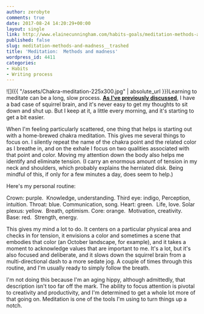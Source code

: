 ```yaml
---
author: zerobyte
comments: true
date: 2017-08-24 14:20:29+00:00
layout: single
link: http://www.elainecunningham.com/habits-goals/meditation-methods-and-madness__trashed/
published: false
slug: meditation-methods-and-madness__trashed
title: 'Meditation:  Methods and madness'
wordpress_id: 4411
categories:
- Habits
- Writing process
---
```


![]({{ "/assets/Chakra-meditation-225x300.jpg" | absolute_url }})Learning to meditate can be a long, slow process. **[As I've previously discussed](http://www.elainecunningham.com/habits-goals/adventures-in-meditation/)**, I have a bad case of squirrel brain, and it's never easy to get my thoughts to sit down and shut up. But I keep at it, a little every morning, and it's starting to get a bit easier.

When I'm feeling particularly scattered, one thing that helps is starting out with a home-brewed chakra meditation. This gives me several things to focus on. I silently repeat the name of the chakra point and the related color as I breathe in, and on the exhale I focus on two qualities associated with that point and color. Moving my attention down the body also helps me identify and eliminate tension. (I carry an enormous amount of tension in my neck and shoulders, which probably explains the herniated disk. Being mindful of this, if only for a few minutes a day, does seem to help.)

Here's my personal routine:

Crown: purple.  Knowledge, understanding.
Third eye: indigo, Perception, intuition.
Throat: blue. Communication, song.
Heart: green.  Life, love.
Solar plexus: yellow.  Breath, optimism.
Core: orange.  Motivation, creativity.
Base: red.  Strength, energy.

This gives my mind a lot to do. It centers on a particular physical area and checks in for tension, it envisions a color and sometimes a scene that embodies that color (an October landscape, for example), and it takes a moment to acknowledge values that are important to me. It's a lot, but it's also focused and deliberate, and it slows down the squirrel brain from a multi-directional dash to a more sedate jog. A couple of times through this routine, and I'm usually ready to simply follow the breath.

I'm not doing this because I'm an aging hippy, although admittedly, that description isn't too far off the mark. The ability to focus attention is pivotal to creativity and productivity, and I'm determined to get a whole lot more of that going on. Meditation is one of the tools I'm using to turn things up a notch.
